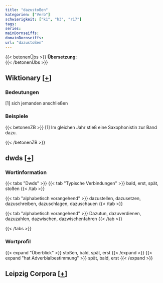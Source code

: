```yaml
---
title: "dazustoßen"
kategorien: ["Verb"]
schwierigkeit: ["k1", "h3", "r17"]
tags:
series:
mainDornseiffs:
domainDornseiffs:
url: "dazustoßen"
---
```


{{< betonenÜbs >}}
**Übersetzung:**  
{{< /betonenÜbs >}}

## Wiktionary [[+](https://de.wiktionary.org/wiki/dazustoßen)]

### Bedeutungen
[1] sich jemanden anschließen  

### Beispiele
{{< betonenZB >}}
[1] Im gleichen Jahr stieß  eine Saxophonistin zur Band dazu.  

{{< /betonenZB >}}


## dwds [[+](https://www.dwds.de/wb/dazustoßen)]

### Wortinformation
{{< tabs "Dwds" >}}
{{< tab "Typische Verbindungen" >}}
bald, erst, spät, stoßen
{{< /tab >}}

{{< tab "alphabetisch vorangehend" >}}
dazustellen, dazusetzen, dazuschreiben, dazuschlagen, dazuschauen
{{< /tab >}}

{{< tab "alphabetisch vorangehend" >}}
Dazutun, dazuverdienen, dazuzahlen, dazwischen, dazwischenfahren
{{< /tab >}}

{{< /tabs >}}

### Wortprofil
{{< expand "Überblick" >}} stoßen, bald, spät, erst {{< /expand >}}
{{< expand "hat Adverbialbestimmung" >}} spät, bald, erst {{< /expand >}}

## Leipzig Corpora [[+](https://corpora.uni-leipzig.de/en/res?word=dazustoßen&corpusId=deu_newscrawl-public_2018)]

